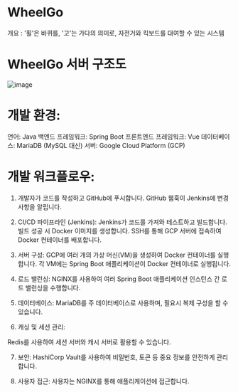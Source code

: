 # WheelGo
개요 : '휠'은 바퀴를, '고'는 가다의 의미로, 자전거와 킥보드를 대여할 수 있는 시스템

# WheelGo 서버 구조도

![image](https://github.com/user-attachments/assets/292408d5-1298-4b90-985a-a101ef284ec9)


# 개발 환경:

언어: Java
백엔드 프레임워크: Spring Boot
프론트엔드 프레임워크: Vue
데이터베이스: MariaDB (MySQL 대신)
서버: Google Cloud Platform (GCP)


# 개발 워크플로우:

1. 개발자가 코드를 작성하고 GitHub에 푸시합니다.
  GitHub 웹훅이 Jenkins에 변경 사항을 알립니다.


2. CI/CD 파이프라인 (Jenkins):
  Jenkins가 코드를 가져와 테스트하고 빌드합니다.
  빌드 성공 시 Docker 이미지를 생성합니다.
  SSH를 통해 GCP 서버에 접속하여 Docker 컨테이너를 배포합니다.

3. 서버 구성:
  GCP에 여러 개의 가상 머신(VM)을 생성하여 Docker 컨테이너를 실행합니다.
  각 VM에는 Spring Boot 애플리케이션이 Docker 컨테이너로 실행됩니다.


4. 로드 밸런싱:
  NGINX를 사용하여 여러 Spring Boot 애플리케이션 인스턴스 간 로드 밸런싱을 수행합니다.


5. 데이터베이스:
  MariaDB를 주 데이터베이스로 사용하며, 필요시 복제 구성을 할 수 있습니다.


6. 캐싱 및 세션 관리:
  
  Redis를 사용하여 세션 서버와 캐시 서버로 활용할 수 있습니다.


7. 보안:
  HashiCorp Vault를 사용하여 비밀번호, 토큰 등 중요 정보를 안전하게 관리합니다.


8. 사용자 접근:
  사용자는 NGINX를 통해 애플리케이션에 접근합니다.
